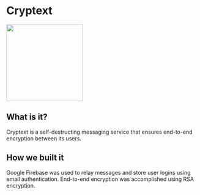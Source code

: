 # Cryptext
<p><img src="https://i.vgy.me/i5AzZk.png" width="200" height="200" /></img></p>

## What is it?

Cryptext is a self-destructing messaging service that ensures end-to-end encryption between its users.

## How we built it

Google Firebase was used to relay messages and store user logins using email authentication. End-to-end encryption was
accomplished using RSA encryption.
